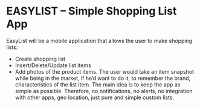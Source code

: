 # EASYLIST – Simple Shopping List App
EasyList will be a mobile application that allows the user to make shopping lists:
- Create shopping list
- Insert/Delete/Update list items
- Add photos of the product items. The user would take an item snapshot while being in the market, if he’d want to do it, to remember the brand, characteristics of the list item.
The main idea is to keep the app as simple as possible. Therefore, no notifications, no alerts, no integration with other apps, geo location, just pure and simple custom lists.
